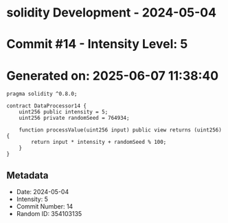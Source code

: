 ﻿# solidity Development - 2024-05-04
# Commit #14 - Intensity Level: 5
# Generated on: 2025-06-07 11:38:40
```solidity
pragma solidity ^0.8.0;

contract DataProcessor14 {
    uint256 public intensity = 5;
    uint256 private randomSeed = 764934;

    function processValue(uint256 input) public view returns (uint256) {
        return input * intensity + randomSeed % 100;
    }
}
```
## Metadata
- Date: 2024-05-04
- Intensity: 5
- Commit Number: 14
- Random ID: 354103135

